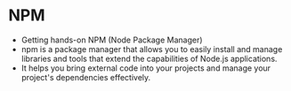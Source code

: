 # NPM
- Getting hands-on NPM (Node Package Manager)
- npm is a package manager that allows you to easily install and manage libraries and tools that extend the capabilities of Node.js applications.
- It helps you bring external code into your projects and manage your project's dependencies effectively.
